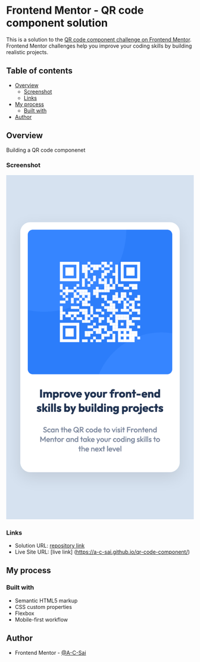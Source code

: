 # Frontend Mentor - QR code component solution

This is a solution to the [QR code component challenge on Frontend Mentor](https://www.frontendmentor.io/challenges/qr-code-component-iux_sIO_H). Frontend Mentor challenges help you improve your coding skills by building realistic projects.

## Table of contents

- [Overview](#overview)
  - [Screenshot](#screenshot)
  - [Links](#links)
- [My process](#my-process)
  - [Built with](#built-with)
- [Author](#author)

## Overview

Building a QR code componenet

### Screenshot

![Completed QR code component](./images/QR-code-component.png)

### Links

- Solution URL: [repository link](https://github.com/A-C-Sai/qr-code-component)
- Live Site URL: [live link] (https://a-c-sai.github.io/qr-code-component/)

## My process

### Built with

- Semantic HTML5 markup
- CSS custom properties
- Flexbox
- Mobile-first workflow

## Author

- Frontend Mentor - [@A-C-Sai](https://www.frontendmentor.io/profile/A-C-Sai)
